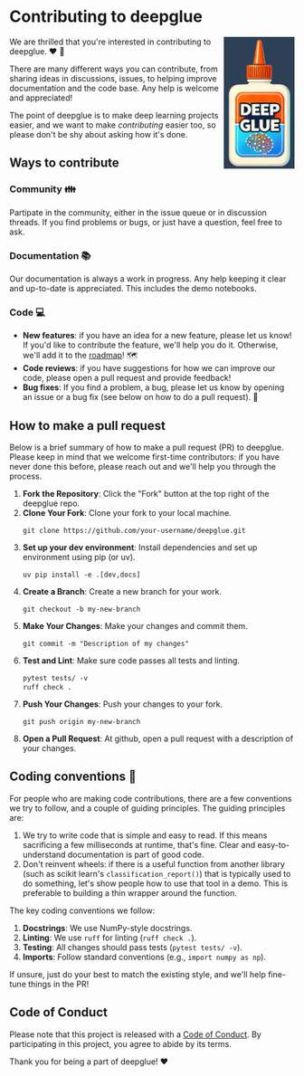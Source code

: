 
# Contributing to deepglue

<img src="https://raw.githubusercontent.com/EricThomson/deepglue/main/docs/images/deep_glue_logo.png" alt="deepglue logo" align="right" width="125">

We are thrilled that you're interested in contributing to deepglue. :heart:  :hammer: 

There are many different ways you can contribute, from sharing ideas in discussions, issues, to helping improve documentation and the code base. Any help is welcome and appreciated! 

 The point of deepglue is to make deep learning projects easier, and we want to make *contributing* easier too, so please don't be shy about asking how it's done. 

## Ways to contribute

### Community :family:
Partipate in the community, either in the issue queue or in discussion threads. If you find problems or bugs, or just have a question, feel free to ask.

### Documentation :books:
Our documentation is always a work in progress. Any help keeping it clear and up-to-date is appreciated. This includes the demo notebooks.

### Code :computer:
- **New features**: if you have an idea for a new feature, please let us know! If you'd like to contribute the feature, we'll help you do it. Otherwise, we'll add it to the [roadmap](https://github.com/EricThomson/deepglue/issues/1)! :world_map:
- **Code reviews**: if you have suggestions for how we can improve our code, please open a pull request and provide feedback! 
- **Bug fixes**: If you find a problem, a bug, please let us know by opening an issue or a bug fix (see below on how to do a pull request). :bug:


## How to make a pull request
Below is a brief summary of how to make a pull request (PR) to deepglue. Please keep in mind that we welcome first-time contributors: if you have never done this before, please reach out and we'll help you through the process. 

1. **Fork the Repository**: Click the "Fork" button at the top right of the deepglue repo.
2. **Clone Your Fork**: Clone your fork to your local machine.
   ```
   git clone https://github.com/your-username/deepglue.git
   ```
3. **Set up your dev environment**: Install dependencies and set up environment using pip (or uv).
   ```
   uv pip install -e .[dev,docs]
   ```
4. **Create a Branch**: Create a new branch for your work.
   ```
   git checkout -b my-new-branch
   ```
5. **Make Your Changes**: Make your changes and commit them.
   ```
   git commit -m "Description of my changes"
   ```
6. **Test and Lint**: Make sure code passes all tests and linting.
    ```
    pytest tests/ -v
    ruff check .
    ```
7. **Push Your Changes**: Push your changes to your fork.
   ```
   git push origin my-new-branch
   ```
8. **Open a Pull Request**: At github, open a pull request with a description of your changes.


## Coding conventions :microscope:
For people who are making code contributions, there are a few conventions we try to follow, and a couple of guiding principles. The guiding principles are:

1. We try to write code that is simple and easy to read. If this means sacrificing a few milliseconds at runtime, that's fine. Clear and easy-to-understand documentation is part of good code.
2. Don't reinvent wheels: if there is a useful function from another library (such as scikit learn's `classification_report()`) that is typically used to do something, let's show people how to use that tool in a demo. This is preferable to building a thin wrapper around the function. 

The key coding conventions we follow:

1. **Docstrings**: We use NumPy-style docstrings.
2. **Linting**: We use `ruff` for linting (`ruff check .`).
3. **Testing**: All changes should pass tests (`pytest tests/ -v`).
4. **Imports**: Follow standard conventions (e.g., `import numpy as np`).

If unsure, just do your best to match the existing style, and we'll help fine-tune things in the PR!

## Code of Conduct

Please note that this project is released with a [Code of Conduct](CODE_OF_CONDUCT.md). By participating in this project, you agree to abide by its terms.

Thank you for being a part of deepglue! :heart:
